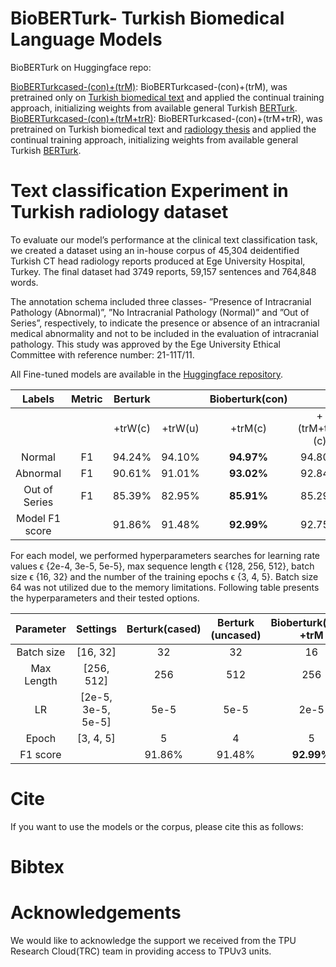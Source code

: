 # BioBERTurk- Turkish Biomedical Language Models

BioBERTurk on Huggingface repo:

[BioBERTurkcased-(con)+(trM)](https://huggingface.co/hazal/BioBERTurkcased-con-trM): BioBERTurkcased-(con)+(trM), was pretrained only on [Turkish biomedical text](https://huggingface.co/datasets/hazal/Turkish-Biomedical-corpus-trM) and applied the continual training approach, initializing weights from available general Turkish [BERTurk](https://github.com/stefan-it/turkish-bert).\
[BioBERTurkcased-(con)+(trM+trR)](https://huggingface.co/hazal/BioBERTurkcased-con-trM-trR): BioBERTurkcased-(con)+(trM+trR), was pretrained on Turkish biomedical text and [radiology thesis](https://huggingface.co/datasets/hazal/electronic-radiology-phd-thesis-trR/tree/main) and applied the continual training approach, initializing weights from available general Turkish [BERTurk](https://github.com/stefan-it/turkish-bert).

# Text classification Experiment in Turkish radiology dataset
To evaluate our model’s performance at the clinical text classification task, we created a dataset using an in-house corpus of 45,304 deidentified Turkish CT head radiology reports produced at Ege University Hospital, Turkey. The final dataset had 3749 reports, 59,157 sentences and 764,848 words.

The annotation schema included three classes- ”Presence of Intracranial Pathology (Abnormal)”, ”No Intracranial Pathology (Normal)” and ”Out of Series”, respectively, to indicate the presence or absence of an intracranial medical abnormality and not to be included in the evaluation of intracranial pathology. This study was approved by the Ege University Ethical Committee with reference number: 21-11T/11.

All Fine-tuned models are available in the [Huggingface repository](https://huggingface.co/hazal).

|   Labels  | Metric |   Berturk |         | Bioberturk(con) |               |   Bioberturk(sc)  | mBert(cased) |
|:---------:|:------:|:---------:|:-------:|:----------------:|:-------------:|:-----------------:|:------------:|
|           |        |  +trW(c)  | +trW(u) |      +trM(c)     | +(trM+trR)(c) | +(trW+trM+trR)(u) |              |
|   Normal  |   F1   |   94.24%  |  94.10% |    **94.97%**    |     94.80%    |       92.13%      |    93.63%    |
|  Abnormal |   F1   |   90.61%  |  91.01% |    **93.02%**    |     92.84%    |       89.33%      |    91.06%    |
| Out of Series |   F1   |   85.39%  |  82.95% |    **85.91%**    |     85.29%    |       80.33%      |    84.15%    |
|  Model F1 score |        |   91.86%  |  91.48% |    **92.99%**    |     92.75%    |       89.48%      |    91.42%    |

For each model, we performed hyperparameters searches for learning rate values ϵ {2e-4, 3e-5, 5e-5}, max sequence length ϵ {128, 256, 512}, batch size ϵ {16, 32} and the number of the training epochs ϵ {3, 4, 5}. Batch size 64 was not utilized due to the memory limitations. 
Following table presents the hyperparameters and their tested options.



|  Parameter |      Settings      |   Berturk(cased) |   Berturk (uncased) | Bioberturk(cont) +trM | Bioberturk(con) +(trM+trR) | Bioberturk(sc)+ | mBert(cased) |
|:----------:|:------------------:|:----------------:|:----------------:|:------------------------:|:------------------------------:|:-------------------------------:|:--------------:|
| Batch size |      [16, 32]      |        32        |        32        |            16            |               16               |                32               |       16       |
| Max Length |     [256, 512]     |        256       |        512       |            256           |               256              |               256               |       256      |
|     LR     | [2e-5, 3e-5, 5e-5] |       5e-5       |       5e-5       |           2e-5           |              5e-5              |               5e-5              |      2e-5      |
|    Epoch   |      [3, 4, 5]     |         5        |         4        |             5            |                5               |                5                |        3       |
|  F1 score  |                    |      91.86%      |      91.48%      |        **92.99%**        |             92.75%             |              89.48%             |     91.42%     |




#  Cite
If you want to use the models or the corpus, please cite this as follows:


#  Bibtex



# Acknowledgements
We would like to acknowledge the support we received from the TPU Research Cloud(TRC) team in providing access to TPUv3 units.
